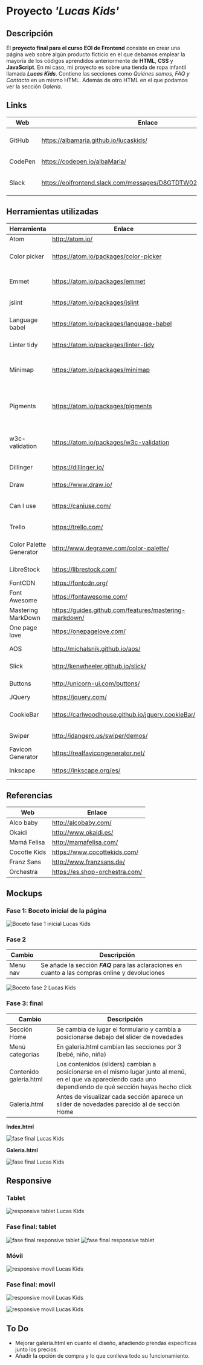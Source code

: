 # **Proyecto _'Lucas Kids'_**



## Descripción
El **proyecto final para el curso EOI de Frontend** consiste en crear una página web sobre algún producto ficticio en el que debamos emplear la mayoría de los códigos aprendidos anteriormente de **HTML**, **CSS** y **JavaScript**.
En mi caso, mi proyecto es sobre una tienda de ropa infantil llamada _**Lucas Kids**_. Contiene las secciones como _Quiénes somos, FAQ y Contacto_ en un mismo HTML. Además de otro HTML en el que podamos ver la sección _Galería_.

## Links
Web | Enlace | Descripción
------------ | ------------- | -------------
GitHub | https://albamaria.github.io/lucaskids/ | GitHub pages _'Lucas Kids'_
CodePen | https://codepen.io/albaMaria/ | Usuario CodePen
Slack | https://eoifrontend.slack.com/messages/D8GTDTW02/team/U8G7YBJKS/ | Usuario Slack *EOI Frontend*

## Herramientas utilizadas
Herramienta | Enlace | Descripción
------------ | ------------- | -------------
Atom | http://atom.io/| Editor de texto
Color picker | https://atom.io/packages/color-picker | Plugin para seleccionar color
Emmet | https://atom.io/packages/emmet | Plugin para mejorar el flujo de trabajo
jslint | https://atom.io/packages/jslint | Plugin informe de errores
Language babel | https://atom.io/packages/language-babel | Plugin gramática del lenguaje
Linter tidy | https://atom.io/packages/linter-tidy | Plugin para Atom
Minimap | https://atom.io/packages/minimap | Plugin para la vista previa del código fuente completo
Pigments | https://atom.io/packages/pigments | Plugin para mostrar colores en proyectos y archivos
w3c-validation | https://atom.io/packages/w3c-validation | Plugin validación archivos HTML y CSS
Dillinger | https://dillinger.io/ | Para editar el README
Draw | https://www.draw.io/ | Para crear los Mockups
Can I use |https://caniuse.com/ | Verificar soporte en navegadores
Trello | https://trello.com/ | Para organizar el trabajo
Color Palette Generator | http://www.degraeve.com/color-palette/ | Para combinaciones de color
LibreStock | https://librestock.com/ | Imágenes gratis
FontCDN | https://fontcdn.org/ | Fuentes
Font Awesome | https://fontawesome.com/ | Librería de iconos
Mastering MarkDown | https://guides.github.com/features/mastering-markdown/ | Apuntes para MarkDown
One page love | https://onepagelove.com/ | Búsqueda de referencias
AOS | http://michalsnik.github.io/aos/ | Librería de scroll
Slick | http://kenwheeler.github.io/slick/ | Librería carousel
Buttons | http://unicorn-ui.com/buttons/ | Librería de botones
JQuery | https://jquery.com/ | Librería JS
CookieBar | https://carlwoodhouse.github.io/jquery.cookieBar/ | Librería creación de cookies
Swiper | http://idangero.us/swiper/demos/ | Librería de swiper/slider
Favicon Generator | https://realfavicongenerator.net/ | Genera los favicon
Inkscape | https://inkscape.org/es/ | Diseño del logo

## Referencias
Web | Enlace
------------ | -------------
Alco baby | http://alcobaby.com/
Okaidi | http://www.okaidi.es/
Mamá Felisa | http://mamafelisa.com/
Cocotte Kids | https://www.cocottekids.com/
Franz Sans | http://www.franzsans.de/
Orchestra | https://es.shop-orchestra.com/

## Mockups
### **Fase 1: Boceto inicial de la página**

![Boceto fase 1 inicial Lucas Kids](https://albamaria.github.io/lucaskids/img/bocetolucaskidsinicial.png "Boceto Lucas Kids fase 1")

### **Fase 2**

Cambio | Descripción
------------ | -------------
Menu nav | Se añade la sección _**FAQ**_ para las aclaraciones en cuanto a las compras online y devoluciones


![Boceto fase 2 Lucas Kids](https://albamaria.github.io/lucaskids/img/bocetolucaskids.png "Boceto Lucas Kids fase 2")

### **Fase 3: final**

Cambio | Descripción
------------ | -------------
Sección Home | Se cambia de lugar el formulario y cambia a posicionarse debajo del slider de novedades
Menú categorias | En galeria.html cambian las secciones por 3 (bebé, niño, niña)
Contenido galeria.html | Los contenidos (sliders) cambian a posicionarse en el mismo lugar junto al menú, en el que va apareciendo cada uno dependiendo de qué sección hayas hecho click
Galeria.html | Antes de visualizar cada sección aparece un slider de novedades parecido al de sección Home

**Index.html**

![fase final Lucas Kids](https://albamaria.github.io/lucaskids/img/capturaLucasKids.png "fase final lucas kids")

**Galeria.html**

![fase final Lucas Kids](https://albamaria.github.io/lucaskids/img/capturaLucasKids2.png "fase final lucas kids")

## Responsive
### **Tablet**
![responsive tablet Lucas Kids](https://albamaria.github.io/lucaskids/img/bocetoResponsiveTablet.png "Boceto responsive tablet")

### **Fase final: tablet**
![fase final responsive tablet](https://github.com/albaMaria/lucaskids/blob/master/img/responsive-tablet.png?raw=true "fase final responsive tablet lucas kids")
![fase final responsive tablet](https://raw.githubusercontent.com/albaMaria/lucaskids/master/img/responsive-tablet-galeria.png "fase final responsive tablet lucas kids")

### **Móvil**
![responsive movil Lucas Kids](https://albamaria.github.io/lucaskids/img/bocetoResponsiveMovil.png "Boceto responsive movil")

### **Fase final: movil**
![responsive movil Lucas Kids](https://raw.githubusercontent.com/albaMaria/lucaskids/master/img/responsive-movil.png "Boceto responsive movil")

![responsive movil Lucas Kids](https://raw.githubusercontent.com/albaMaria/lucaskids/master/img/responsive-movil-galeria.png "Boceto responsive movil")
## To Do
- Mejorar galeria.html en cuanto el diseño, añadiendo prendas específicas junto los precios.
- Añadir la opción de compra y lo que conlleva todo su funcionamiento.
